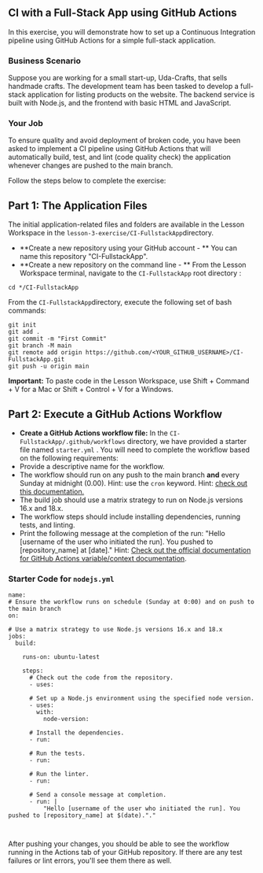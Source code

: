 ## CI with a Full-Stack App using GitHub Actions

In this exercise, you will demonstrate how to set up a Continuous Integration pipeline using GitHub Actions for a simple full-stack application. 

### Business Scenario 

Suppose you are working for a small start-up, Uda-Crafts, that sells handmade crafts. The development team has been tasked to develop a full-stack application for listing products on the website. The backend service is built with Node.js, and the frontend with basic HTML and JavaScript.

### Your Job

To ensure quality and avoid deployment of broken code, you have been asked to implement a CI pipeline using GitHub Actions that will automatically build, test, and lint (code quality check) the application whenever changes are pushed to the main branch.

Follow the steps below to complete the exercise:

## Part 1: The Application Files

The initial application-related files and folders are available in the Lesson Workspace in the `lesson-3-exercise/CI-FullstackApp`directory.

* **Create a new repository using your GitHub account - **
You can name this repository "CI-FullstackApp".
* **Create a new repository on the command line - **
From the Lesson Workspace terminal, navigate to the `CI-FullstackApp` root directory : 

```undefined
cd */CI-FullstackApp
```

From the `CI-FullstackApp`directory, execute the following set of bash commands:

```
git init
git add .
git commit -m "First Commit"
git branch -M main
git remote add origin https://github.com/<YOUR_GITHUB_USERNAME>/CI-FullstackApp.git
git push -u origin main
```

**Important:** To paste code in the Lesson Workspace, use Shift + Command + V for a Mac or Shift + Control + V for a Windows.

## Part 2: Execute a GitHub Actions Workflow

* **Create a GitHub Actions workflow file:**
In the `CI-FullstackApp/.github/workflows` directory,  we have provided a starter file named `starter.yml` .   You will need to complete the workflow based on the following requirements: 
* Provide a descriptive name for the workflow.
* The workflow should run on any push to the main branch **and** every Sunday at midnight (0.00). Hint: use the `cron` keyword. Hint: <a href="https://pubs.opengroup.org/onlinepubs/9699919799/utilities/crontab.html#tag_20_25_07" target="_blank">check out this documentation.</a>
* The build job should use a matrix strategy to run on Node.js versions 16.x and 18.x.
* The workflow steps should include installing dependencies, running tests, and linting. 
* Print the following message at the completion of the run: "Hello [username of the user who initiated the run]. You pushed to [repository_name] at [date]." Hint: <a href="https://docs.github.com/en/actions/learn-github-actions/contexts#job-context" target="_blank">Check out the official documentation for GitHub Actions variable/context documentation</a>.

### Starter Code for `nodejs.yml`

```
name: 
# Ensure the workflow runs on schedule (Sunday at 0:00) and on push to the main branch
on:

# Use a matrix strategy to use Node.js versions 16.x and 18.x
jobs:
  build:

    runs-on: ubuntu-latest

    steps:
      # Check out the code from the repository.
      - uses: 

      # Set up a Node.js environment using the specified node version.
      - uses: 
        with:
          node-version: 

      # Install the dependencies.
      - run: 

      # Run the tests.
      - run: 

      # Run the linter.
      - run: 

      # Send a console message at completion.
      - run: |
          "Hello [username of the user who initiated the run]. You pushed to [repository_name] at $(date)."."



```

After pushing your changes, you should be able to see the workflow running in the Actions tab of your GitHub repository. If there are any test failures or lint errors, you'll see them there as well.